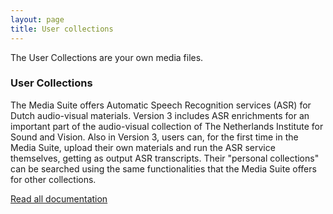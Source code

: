 ```yaml
---
layout: page
title: User collections
---
```


<p>The User Collections are your own media files.</p>
<h3>User Collections</h3>
<p>The Media Suite offers Automatic Speech Recognition services (ASR) for Dutch audio-visual materials. Version 3 includes ASR enrichments for an important part of the audio-visual collection of The Netherlands Institute for Sound and Vision. Also in Version 3, users can, for the first time in the Media Suite, upload their own materials and run the ASR service themselves, getting as output ASR transcripts. Their "personal collections" can be searched using the same functionalities that the Media Suite offers for other collections. </p>
<a href="https://clariah.github.io/mediasuite-info/">Read all documentation</a>